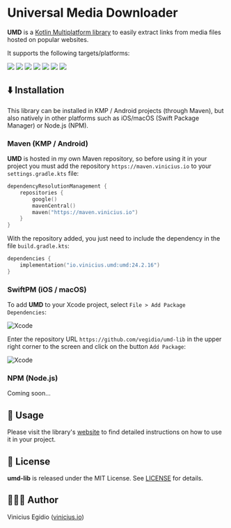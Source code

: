 # Universal Media Downloader

**UMD** is a [Kotlin Multiplatform library](https://github.com/Kotlin/multiplatform-library-template) to easily extract links from media files hosted on popular websites.

It supports the following targets/platforms:

![](https://img.shields.io/badge/JVM-7F52FF?&style=for-the-badge&logo=kotlin&logoColor=white) ![](https://img.shields.io/badge/Android-34A853?style=for-the-badge&logo=android&logoColor=white) ![](https://img.shields.io/badge/iOS-FFFFFF?style=for-the-badge&logo=apple&logoColor=black) ![](https://img.shields.io/badge/macOS-000000?style=for-the-badge&logo=macos&logoColor=white) ![](https://img.shields.io/badge/Linux-FCC624?style=for-the-badge&logo=linux&logoColor=black) ![](https://img.shields.io/badge/Windows-0078D4?style=for-the-badge&logo=windows&logoColor=white) ![](https://img.shields.io/badge/TypeScript-3178C6?style=for-the-badge&logo=typescript&logoColor=white)

## ⬇️ Installation

This library can be installed in KMP / Android projects (through Maven), but also natively in other platforms such as iOS/macOS (Swift Package Manager) or Node.js (NPM).

### Maven (KMP / Android)

**UMD** is hosted in my own Maven repository, so before using it in your project you must add the repository `https://maven.vinicius.io` to your `settings.gradle.kts` file:

```kotlin
dependencyResolutionManagement {
    repositories {
        google()
        mavenCentral()
        maven("https://maven.vinicius.io")
    }
}
```

With the repository added, you just need to include the dependency in the file `build.gradle.kts`:

```kotlin
dependencies {
    implementation("io.vinicius.umd:umd:24.2.16")
}
```

### SwiftPM (iOS / macOS)

To add **UMD** to your Xcode project, select `File > Add Package Dependencies`:

![Xcode](docs/images/spm1.avif)

Enter the repository URL `https://github.com/vegidio/umd-lib` in the upper right corner to the screen and click on the button `Add Package`:

![Xcode](docs/images/spm2.avif)

### NPM (Node.js)

Coming soon...

## 🤖 Usage

Please visit the library's [website](https://vegidio.github.io/umd-lib) to find detailed instructions on how to use it in your project.

## 📝 License

**umd-lib** is released under the MIT License. See [LICENSE](LICENSE) for details.

## 👨🏾‍💻 Author

Vinicius Egidio ([vinicius.io](http://vinicius.io))
